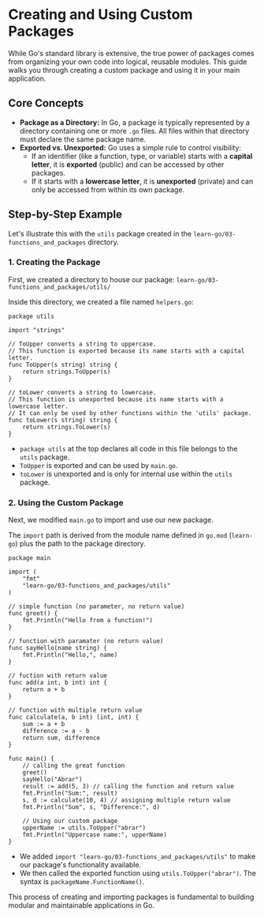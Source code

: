 # Creating and Using Custom Packages

While Go's standard library is extensive, the true power of packages comes from organizing your own code into logical, reusable modules. This guide walks you through creating a custom package and using it in your main application.

## Core Concepts

*   **Package as a Directory:** In Go, a package is typically represented by a directory containing one or more `.go` files. All files within that directory must declare the same package name.
*   **Exported vs. Unexported:** Go uses a simple rule to control visibility:
    *   If an identifier (like a function, type, or variable) starts with a **capital letter**, it is **exported** (public) and can be accessed by other packages.
    *   If it starts with a **lowercase letter**, it is **unexported** (private) and can only be accessed from within its own package.

## Step-by-Step Example

Let's illustrate this with the `utils` package created in the `learn-go/03-functions_and_packages` directory.

### 1. Creating the Package

First, we created a directory to house our package:
`learn-go/03-functions_and_packages/utils/`

Inside this directory, we created a file named `helpers.go`:
```learn-go/03-functions_and_packages/utils/helpers.go#L1-16
package utils

import "strings"

// ToUpper converts a string to uppercase.
// This function is exported because its name starts with a capital letter.
func ToUpper(s string) string {
	return strings.ToUpper(s)
}

// toLower converts a string to lowercase.
// This function is unexported because its name starts with a lowercase letter.
// It can only be used by other functions within the 'utils' package.
func toLower(s string) string {
	return strings.ToLower(s)
}
```
*   `package utils` at the top declares all code in this file belongs to the `utils` package.
*   `ToUpper` is exported and can be used by `main.go`.
*   `toLower` is unexported and is only for internal use within the `utils` package.

### 2. Using the Custom Package

Next, we modified `main.go` to import and use our new package.

The `import` path is derived from the module name defined in `go.mod` (`learn-go`) plus the path to the package directory.

```learn-go/03-functions_and_packages/main.go#L1-39
package main

import (
	"fmt"
	"learn-go/03-functions_and_packages/utils"
)

// simple function (no parameter, no return value)
func greet() {
	fmt.Println("Hello from a function!")
}

// function with paramater (no return value)
func sayHello(name string) {
	fmt.Println("Hello,", name)
}

// fuction with return value
func add(a int, b int) int {
	return a + b
}

// function with multiple return value
func calculate(a, b int) (int, int) {
	sum := a + b
	difference := a - b
	return sum, difference
}

func main() {
	// calling the great function
	greet()
	sayHello("Abrar")
	result := add(5, 3) // calling the function and return value
	fmt.Println("Sum:", result)
	s, d := calculate(10, 4) // assigning multiple return value
	fmt.Println("Sum", s, "Difference:", d)

	// Using our custom package
	upperName := utils.ToUpper("abrar")
	fmt.Println("Uppercase name:", upperName)
}
```
*   We added `import "learn-go/03-functions_and_packages/utils"` to make our package's functionality available.
*   We then called the exported function using `utils.ToUpper("abrar")`. The syntax is `packageName.FunctionName()`.

This process of creating and importing packages is fundamental to building modular and maintainable applications in Go.